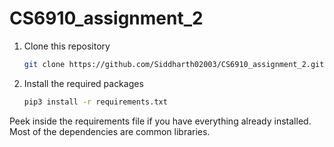 # CS6910_assignment_2
1. Clone this repository
   ```bash
   git clone https://github.com/Siddharth02003/CS6910_assignment_2.git
   ```
2. Install the required packages
   ```bash
   pip3 install -r requirements.txt
   ```
Peek inside the requirements file if you have everything already installed. Most of the dependencies are common libraries.
